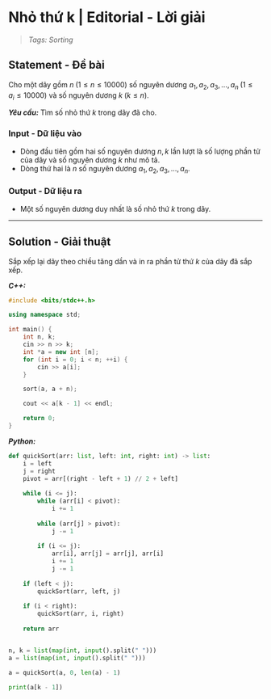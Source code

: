 
# Nhỏ thứ k | Editorial - Lời giải

> *Tags: Sorting*

## Statement - Đề bài

Cho một dãy gồm $n \; (1 \le n \le 10000)$ số nguyên dương $a_1, a_2, a_3, \ldots, a_n \; (1 \le a_i \le 10000)$ và số nguyên dương $k \; (k \le n)$.

***Yêu cầu:*** Tìm số nhỏ thứ $k$ trong dãy đã cho.

### Input - Dữ liệu vào

- Dòng đầu tiên gồm hai số nguyên dương $n, k$ lần lượt là số lượng phần tử của dãy và số nguyên dương $k$ như mô tả.
- Dòng thứ hai là $n$ số nguyên dương $a_1, a_2, a_3, \ldots, a_n$.

### Output - Dữ liệu ra

- Một số nguyên dương duy nhất là số nhỏ thứ $k$ trong dãy.

---

## Solution - Giải thuật

Sắp xếp lại dãy theo chiều tăng dần và in ra phần tử thứ $k$ của dãy đã sắp xếp.

***C++:***

```cpp
#include <bits/stdc++.h>

using namespace std;

int main() {
    int n, k;
    cin >> n >> k;
    int *a = new int [n];
    for (int i = 0; i < n; ++i) {
        cin >> a[i];
    }

    sort(a, a + n);

    cout << a[k - 1] << endl;

    return 0;
}
```

***Python:***

```py
def quickSort(arr: list, left: int, right: int) -> list:
    i = left
    j = right
    pivot = arr[(right - left + 1) // 2 + left]
    
    while (i <= j):
        while (arr[i] < pivot):
            i += 1
        
        while (arr[j] > pivot):
            j -= 1
        
        if (i <= j):
            arr[i], arr[j] = arr[j], arr[i]
            i += 1
            j -= 1
    
    if (left < j):
        quickSort(arr, left, j)
    
    if (i < right):
        quickSort(arr, i, right)
    
    return arr


n, k = list(map(int, input().split(" ")))
a = list(map(int, input().split(" ")))

a = quickSort(a, 0, len(a) - 1)

print(a[k - 1])
```

